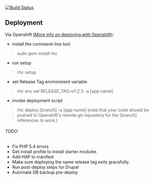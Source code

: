 [![Build Status](https://travis-ci.org/helior/onAir.svg?branch=master)](https://travis-ci.org/helior/onAir)

## Deployment

Via Openshift [(More info on deploying with Openshift)](https://developers.openshift.com/en/managing-deployments.html): 
  - install the command-line tool
  > sudo gem install rhc
  
  - run setup
  > rhc setup

  - set Release Tag environment variable
  > rhc env set RELEASE_TAG=v1.2.3 -a [app name]
  
  - invoke deployment script
  > rhc deploy [branch] -a [app name]
  (note that your code should be pushed to Openshift's remote git repository for the [branch] references to work.)


###### TODO:
- Fix PHP 5.4 errors
- Get install profile to install starter modules
- Add HAP to manifest
- Make sure deploying the same release tag exits gracefully.
- Run post-deploy steps for Drupal
- Automate DB backup pre-deploy
